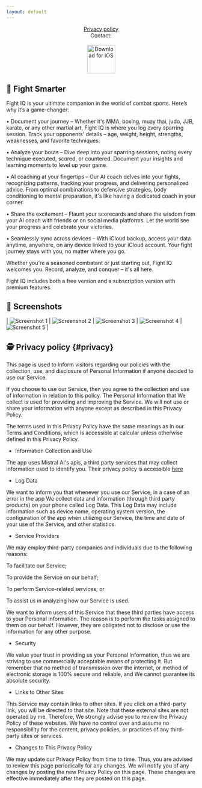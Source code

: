 ```yaml
---
layout: default
---
```

<center>
<a href="#privacy">Privacy policy</a>
<br />
Contact: <fightiqapp [at] gmail.com>
<br />
<br />
</center>

<center>
 <a href="http://itunes.apple.com/app/6479872912"><img height=75 src="/img/appstore.svg" alt="Download for iOS" /></a>
</center>

## 👊 Fight Smarter

Fight IQ is your ultimate companion in the world of combat sports. Here’s why it’s a game-changer:

• Document your journey – Whether it's MMA, boxing, muay thai, judo, JJB, karate, or any other martial art, Fight IQ is where you log every sparring session. Track your opponents' details – age, weight, height, strengths, weaknesses, and favorite techniques.

• Analyze your bouts – Dive deep into your sparring sessions, noting every technique executed, scored, or countered. Document your insights and learning moments to level up your game.

• AI coaching at your fingertips – Our AI coach delves into your fights, recognizing patterns, tracking your progress, and delivering personalized advice. From optimal combinations to defensive strategies, body conditioning to mental preparation, it's like having a dedicated coach in your corner.

• Share the excitement – Flaunt your scorecards and share the wisdom from your AI coach with friends or on social media platforms. Let the world see your progress and celebrate your victories.

• Seamlessly sync across devices – With iCloud backup, access your data anytime, anywhere, on any device linked to your iCloud account. Your fight journey stays with you, no matter where you go.

Whether you're a seasoned combatant or just starting out, Fight IQ welcomes you. Record, analyze, and conquer – it's all here.

Fight IQ includes both a free version and a subscription version with premium features.

## 📱 Screenshots

| ![Screenshot 1](/img/screens/1.png) | ![Screenshot 2](/img/screens/2.png)
| ![Screenshot 3](/img/screens/3.png) | ![Screenshot 4](/img/screens/4.png)
| ![Screenshot 5](/img/screens/5.png) |

## 🕵️ Privacy policy {#privacy}

This page is used to inform visitors regarding our policies with the collection, use, and disclosure of Personal Information if anyone decided to use our Service.

If you choose to use our Service, then you agree to the collection and use of information in relation to this policy. The Personal Information that We collect is used for providing and improving the Service. We will not use or share your information with anyone except as described in this Privacy Policy.

The terms used in this Privacy Policy have the same meanings as in our Terms and Conditions, which is accessible at calcular unless otherwise defined in this Privacy Policy.

* Information Collection and Use

The app uses Mistral AI's apis, a third party services that may collect information used to identify you. Their privacy policy is accessible [here](https://www.mistral.com/privacy) 

* Log Data

We want to inform you that whenever you use our Service, in a case of an error in the app We collect data and information (through third party products) on your phone called Log Data. This Log Data may include information such as device name, operating system version, the configuration of the app when utilizing our Service, the time and date of your use of the Service, and other statistics.

* Service Providers

We may employ third-party companies and individuals due to the following reasons:

To facilitate our Service;

To provide the Service on our behalf;

To perform Service-related services; or

To assist us in analyzing how our Service is used.

We want to inform users of this Service that these third parties have access to your Personal Information. The reason is to perform the tasks assigned to them on our behalf. However, they are obligated not to disclose or use the information for any other purpose.
 
* Security

We value your trust in providing us your Personal Information, thus we are striving to use commercially acceptable means of protecting it. But remember that no method of transmission over the internet, or method of electronic storage is 100% secure and reliable, and We cannot guarantee its absolute security.

* Links to Other Sites

This Service may contain links to other sites. If you click on a third-party link, you will be directed to that site. Note that these external sites are not operated by me. Therefore, We strongly advise you to review the Privacy Policy of these websites. We have no control over and assume no responsibility for the content, privacy policies, or practices of any third-party sites or services.

* Changes to This Privacy Policy

We may update our Privacy Policy from time to time. Thus, you are advised to review this page periodically for any changes. We will notify you of any changes by posting the new Privacy Policy on this page. These changes are effective immediately after they are posted on this page.